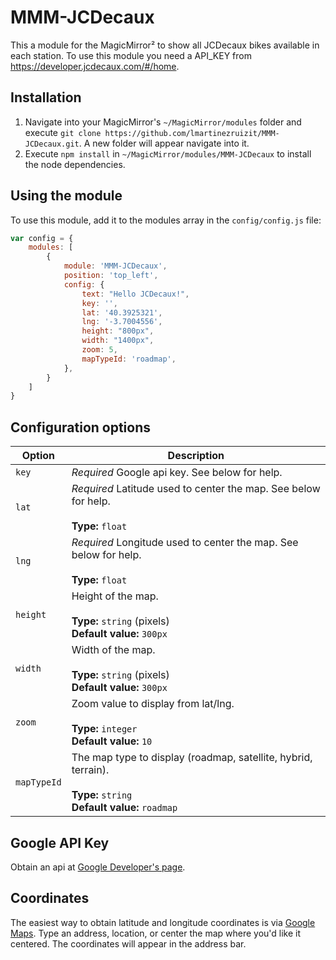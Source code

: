 # MMM-JCDecaux
This a module for the MagicMirror² to show all JCDecaux bikes available in each station. To use this module you need a API_KEY from https://developer.jcdecaux.com/#/home.

## Installation

1. Navigate into your MagicMirror's `~/MagicMirror/modules` folder and execute `git clone https://github.com/lmartinezruizit/MMM-JCDecaux.git`. A new folder will appear navigate into it.
2. Execute `npm install` in `~/MagicMirror/modules/MMM-JCDecaux` to install the node dependencies.

## Using the module

To use this module, add it to the modules array in the `config/config.js` file:
```js
var config = {
    modules: [
        {
            module: 'MMM-JCDecaux',
            position: 'top_left',
            config: {
                text: "Hello JCDecaux!",
                key: '',
                lat: '40.3925321',
                lng: '-3.7004556',
                height: "800px",
                width: "1400px",
                zoom: 5,
                mapTypeId: 'roadmap',
            },
        }
    ]
}
```

## Configuration options

| Option               | Description
|--------------------- |-----------
| `key`                | *Required* Google api key. See below for help.
| `lat`                | *Required* Latitude used to center the map. See below for help. <br><br>**Type:** `float`
| `lng`                | *Required* Longitude used to center the map. See below for help. <br><br>**Type:** `float`
| `height`             | Height of the map. <br><br>**Type:** `string` (pixels) <br> **Default value:** `300px`
| `width`              | Width of the map. <br><br>**Type:** `string` (pixels) <br> **Default value:** `300px`
| `zoom`               | Zoom value to display from lat/lng. <br><br>**Type:** `integer` <br> **Default value:** `10`
| `mapTypeId`          | The map type to display (roadmap, satellite, hybrid, terrain).  <br><br>**Type:** `string` <br> **Default value:** `roadmap`


## Google API Key

Obtain an api at [Google Developer's page](https://developers.google.com/maps/documentation/javascript/).

## Coordinates

The easiest way to obtain latitude and longitude coordinates is via [Google Maps](https://maps.google.com). Type an address, location, or center the map where you'd like it centered. The coordinates will appear in the address bar.
